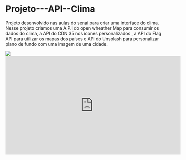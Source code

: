 # Projeto---API--Clima
Projeto desenvolvido nas aulas do senai para criar uma interface do clima.
Nesse projeto criamos uma A.P.I do open wheather Map para consumir os dados do clima, a API do CDN 35 nos ícones personalizados , a API  do Flag API para utilizar os mapas dos países e API do Unsplash para personalizar plano de fundo com uma imagem de uma cidade.


<img src="https://logodownload.org/wp-content/uploads/2016/10/sesi-logo-1.png">


<iframe width="560" height="315" src="https://www.youtube.com/embed/hh9WgYHRuhU?si=-YDaBN-ENPKn9Tat" title="YouTube video player" frameborder="0" allow="accelerometer; autoplay; clipboard-write; encrypted-media; gyroscope; picture-in-picture; web-share" referrerpolicy="strict-origin-when-cross-origin" allowfullscreen></iframe>
